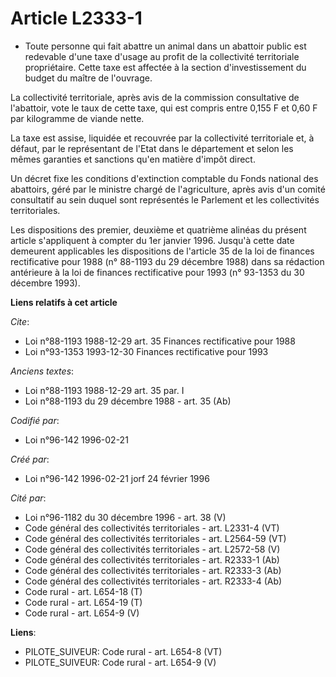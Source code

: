 # Article L2333-1

- Toute personne qui fait abattre un animal dans un abattoir public est redevable d'une taxe d'usage au profit de la
collectivité territoriale propriétaire. Cette taxe est affectée à la section d'investissement du budget du maître de
l'ouvrage.

La collectivité territoriale, après avis de la commission consultative de l'abattoir, vote le taux de cette taxe, qui est
compris entre 0,155 F et 0,60 F par kilogramme de viande nette.

La taxe est assise, liquidée et recouvrée par la collectivité territoriale et, à défaut, par le représentant de l'Etat dans
le département et selon les mêmes garanties et sanctions qu'en matière d'impôt direct.

Un décret fixe les conditions d'extinction comptable du Fonds national des abattoirs, géré par le ministre chargé de
l'agriculture, après avis d'un comité consultatif au sein duquel sont représentés le Parlement et les collectivités
territoriales.

Les dispositions des premier, deuxième et quatrième alinéas du présent article s'appliquent à compter du 1er janvier 1996.
Jusqu'à cette date demeurent applicables les dispositions de l'article 35 de la loi de finances rectificative pour 1988 (n°
88-1193 du 29 décembre 1988) dans sa rédaction antérieure à la loi de finances rectificative pour 1993 (n° 93-1353 du 30
décembre 1993).

**Liens relatifs à cet article**

_Cite_:

  - Loi n°88-1193 1988-12-29 art. 35 Finances rectificative pour 1988
  - Loi n°93-1353 1993-12-30 Finances rectificative pour 1993

_Anciens textes_:

  - Loi n°88-1193 1988-12-29 art. 35 par. I
  - Loi n°88-1193 du 29 décembre 1988 - art. 35 (Ab)

_Codifié par_:

  - Loi n°96-142 1996-02-21

_Créé par_:

  - Loi n°96-142 1996-02-21 jorf 24 février 1996

_Cité par_:

  - Loi n°96-1182 du 30 décembre 1996 - art. 38 (V)
  - Code général des collectivités territoriales - art. L2331-4 (VT)
  - Code général des collectivités territoriales - art. L2564-59 (VT)
  - Code général des collectivités territoriales - art. L2572-58 (V)
  - Code général des collectivités territoriales - art. R2333-1 (Ab)
  - Code général des collectivités territoriales - art. R2333-3 (Ab)
  - Code général des collectivités territoriales - art. R2333-4 (Ab)
  - Code rural - art. L654-18 (T)
  - Code rural - art. L654-19 (T)
  - Code rural - art. L654-9 (V)

**Liens**:

  - PILOTE_SUIVEUR: Code rural - art. L654-8 (VT)
  - PILOTE_SUIVEUR: Code rural - art. L654-9 (V)
